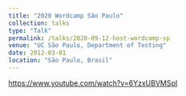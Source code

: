 ```yaml
---
title: "2020 Wordcamp São Paulo"
collection: talks
type: "Talk"
permalink: /talks/2020-09-12-host-wordcamp-sp
venue: "UC São Paulo, Department of Testing"
date: 2012-03-01
location: "São Paulo, Brasil"
---
```


https://www.youtube.com/watch?v=6YzxUBVMSpI